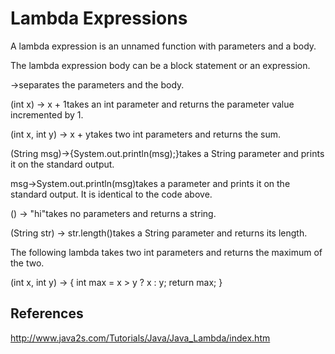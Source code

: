 # Lambda Expressions

A lambda expression is an unnamed function with parameters and a body.

The lambda expression body can be a block statement or an expression.

->separates the parameters and the body.

(int x) -> x + 1takes an int parameter and returns the parameter value incremented by 1.

(int x, int y) -> x + ytakes two int parameters and returns the sum.

(String msg)->{System.out.println(msg);}takes a String parameter and prints it on the standard output.

msg->System.out.println(msg)takes a parameter and prints it on the standard output. It is identical to the code above.

() -> "hi"takes no parameters and returns a string.

(String str) -> str.length()takes a String parameter and returns its length.

The following lambda takes two int parameters and returns the maximum of the two.

(int x, int y) -> {
int max = x > y ? x : y;
return max;
}

## References

http://www.java2s.com/Tutorials/Java/Java_Lambda/index.htm
